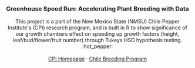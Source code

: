 <!-- PROJECT LOGO AND INTRO SECTION -->

  <h3 align="center">Greenhouse Speed Run: Accelerating Plant Breeding with Data</h3>

  <p align="center">
    This project is a part of the New Mexico State (NMSU) Chile Pepper Institute's (CPI) research program, and is built in R to show significance of our growth chambers effect on speeding up growth factors (height, leaf/bud/flower/fruit number) through Tukeys HSD hypothesis testing.
    <br />
    :hot_pepper:
    <br />
    <br />
    <a href="https://cpi.nmsu.edu">CPI Homepage</a> 
    ·
    <a href="https://chilebreeding.nmsu.edu/index.html">Chile Breeding Program</a>
  </p>
  
</div>


